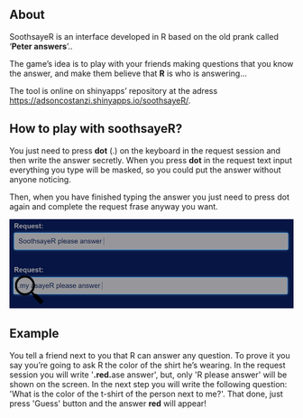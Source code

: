About
-----

SoothsayeR is an interface developed in R based on the old prank called
‘**Peter answers**’..

The game’s idea is to play with your friends making questions that you
know the answer, and make them believe that **R** is who is
answering…

The tool is online on shinyapps’ repository at the adress
<a href="https://adsoncostanzi.shinyapps.io/soothsayeR/" class="uri">https://adsoncostanzi.shinyapps.io/soothsayeR/</a>.

How to play with soothsayeR?
----------------------------

You just need to press **dot** (.) on the keyboard in the request
session and then write the answer secretly. When you press **dot** in
the request text input everything you type will be masked, so you could
put the answer without anyone noticing.

Then, when you have finished typing the answer you just need to press
dot again and complete the request frase anyway you want.

![](app/www/img/request_ok.PNG)


Example 
-------

You tell a friend next to you that R can answer any question. 
To prove it you say you’re going to ask R the color of the shirt he’s wearing. In the request session you will write '<b>.red.</b>ase answer', but, only 'R please answer' will be shown on the screen.
In the next step you will write the following question: 'What is the color of the t-shirt of the person next to me?'. 
That done, just press 'Guess' button and the answer **red** will appear!


